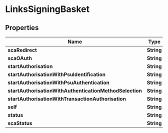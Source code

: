 
# LinksSigningBasket

## Properties
Name | Type | Description | Notes
------------ | ------------- | ------------- | -------------
**scaRedirect** | **String** |  |  [optional]
**scaOAuth** | **String** |  |  [optional]
**startAuthorisation** | **String** |  |  [optional]
**startAuthorisationWithPsuIdentification** | **String** |  |  [optional]
**startAuthorisationWithPsuAuthentication** | **String** |  |  [optional]
**startAuthorisationWithAuthenticationMethodSelection** | **String** |  |  [optional]
**startAuthorisationWithTransactionAuthorisation** | **String** |  |  [optional]
**self** | **String** |  |  [optional]
**status** | **String** |  |  [optional]
**scaStatus** | **String** |  |  [optional]




